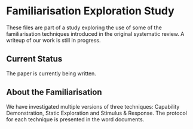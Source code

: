 # Familiarisation Exploration Study

These files are part of a study exploring the use of some of the familiarisation techniques introduced in the original systematic review. A writeup of our work is still in progress.

## Current Status

The paper is currently being written.

## About the Familiarisation

We have investigated multiple versions of three techniques: Capability Demonstration, Static Exploration and Stimulus & Response. The protocol for each technique is presented in the word documents. 
